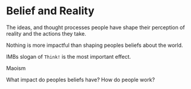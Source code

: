 # Belief and Reality

The ideas, and thought processes people have shape their perception of reality and the actions they take.

Nothing is more impactful than shaping peoples beliefs about the world.

IMBs slogan of `Think!` is the most important effect.

Maoism

What impact do peoples beliefs have? How do people work?